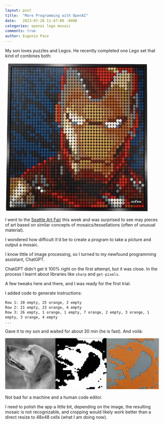 ```yaml
---
layout: post
title:  "More Programming with OpenAI"
date:   2023-07-28 11:47:00 -0800
categories: openai lego mosaic
comments: true
author: Eugenio Pace
---
```


My son loves puzzles and Legos. He recently completed one Lego set that kind of combines both:

![](/media/ironman-lego.jpg)

I went to the [Seattle Art Fair](https://seattleartfair.com) this week and was surprised to see may pieces of art based on similar concepts of mosaics/tessellations (often of unusual material).

I wondered how difficult it'd be to create a program to take a picture and output a mosaic.

I know little of image processing, so I turned to my newfound programming assistant, ChatGPT.

ChatGPT didn't get it 100% right on the first attempt, but it was close. In the process I learnt about libraries like `sharp` and `get-pixels`.

A few tweaks here and there, and I was ready for the first trial. 

I added code to generate instructions: 

```
Row 1: 20 empty, 25 orange, 3 empty
Row 2: 21 empty, 23 orange, 4 empty
Row 3: 26 empty, 1 orange, 1 empty, 7 orange, 2 empty, 3 orange, 1 empty, 3 orange, 4 empty
...
```

Gave it to my son and waited for about 30 min (he is fast). And voilà:

![](/media/kate-lego.jpg)

Not bad for a machine and a human code editor.

I need to polish the app a little bit, depending on the image, the resulting mosaic is not recognizable, and cropping would likely work better than a direct resize to 48x48 cells (what I am doing now).

